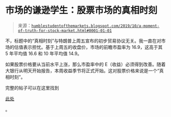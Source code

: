 <!--yml

category: 未分类

date: 2024-05-18 02:25:01

-->

# 市场的谦逊学生：股票市场的真相时刻

> 来源：[`humblestudentofthemarkets.blogspot.com/2019/10/a-moment-of-truth-for-stock-market.html#0001-01-01`](https://humblestudentofthemarkets.blogspot.com/2019/10/a-moment-of-truth-for-stock-market.html#0001-01-01)

不，标题中的“真相时刻”与特朗普上周五宣布的初步贸易协议无关。我一直在对市场的估值表示担忧。基于上周五的收盘价，市场的前瞻市盈率为 16.9，这高于其 5 年平均值 16.6 和 10 年平均值 14.9。

如果股票价格要从当前水平上涨，那么市盈率中的 E（收益）必须得到改善。随着大银行从明天开始报告，本周收益季节将正式开始。这对股票价格来说是一个“真相时刻”。

完整的帖子可以在这里找到

[此处](https://humblestudentofthemarkets.com/2019/10/14/a-moment-of-truth-for-the-stock-market/)

。

